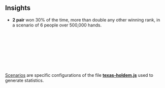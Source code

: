 ## Insights

- **2 pair** won 30% of the time, more than double any other winning rank, in a scenario of 6 people over 500,000 hands.




<br /><br /><br /><br />
--- 

[Scenarios](https://github.com/wrightben/math/tree/master/Poker/Auto/Scenario) are specific configurations of the file **[texas-holdem.js](https://github.com/wrightben/texas-holdem)** used to generate statistics.

